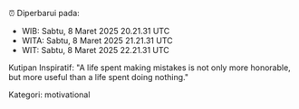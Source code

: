 ⏰ Diperbarui pada:
- WIB: Sabtu, 8 Maret 2025 20.21.31 UTC
- WITA: Sabtu, 8 Maret 2025 21.21.31 UTC
- WIT: Sabtu, 8 Maret 2025 22.21.31 UTC

Kutipan Inspiratif:
"A life spent making mistakes is not only more honorable, but more useful than a life spent doing nothing."


Kategori: motivational


